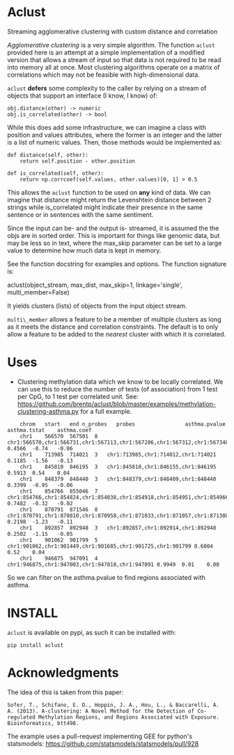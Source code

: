 Aclust
======
Streaming agglomerative clustering with custom distance and correlation


*Agglomerative clustering* is a very simple algorithm.
The function `aclust` provided here is an attempt at a simple implementation
of a modified version that allows a stream of input so that data is not
required to be read into memory all at once. Most clustering algorithms operate
on a matrix of correlations which may not be feasible with high-dimensional
data.

`aclust` **defers** some complexity to the caller by relying on a stream of
objects that support an interface (I know, I know) of:

    obj.distance(other) -> numeric
    obj.is_correlated(other) -> bool

While this does add some infrastructure, we can imagine a class with
position and values attributes, where the former is an integer and the
latter is a list of numeric values. Then, those methods would be implemented
as:

    def distance(self, other):
        return self.position - other.position

    def is_correlated(self, other):
        return np.corrcoef(self.values, other.values)[0, 1] > 0.5

This allows the `aclust` function to be used on **any** kind of data. We can
imagine that distance might return the Levenshtein distance between 2 strings
while is\_correlated might indicate their presence in the same sentence or in
sentences with the same sentiment.

Since the input can be- and the output is- streamed, it is assumed the the objs
are in sorted order. This is important for things like genomic data, but may be
less so in text, where the max\_skip parameter can be set to a large value to
determine how much data is kept in memory.

See the function docstring for examples and options. The function signature is:

   aclust(object\_stream, max\_dist,
          max\_skip=1, linkage='single', multi\_member=False)

It yields clusters (lists) of objects from the input object stream.

`multi\_member` allows a feature to be a member of multiple clusters as long as
it meets the distance and correlation constraints. The default is to only
allow a feature to be added to the *nearest* cluster with which it is
correlated.

Uses
====

+  Clustering methylation data which we know to be locally correlated. We can
   use this to reduce the number of tests (of association) from 1 test per CpG,
   to 1 test per correlated unit.
   See: https://github.com/brentp/aclust/blob/master/examples/methylation-clustering-asthma.py for a full example.

```
    chrom   start   end n_probes   probes                asthma.pvalue   asthma.tstat    asthma.coef
    chr1    566570  567501  8   chr1:566570,chr1:566731,chr1:567113,chr1:567206,chr1:567312,chr1:567348,chr1:567358,chr1:567501 0.4566  -0.74   -0.06
    chr1    713985  714021  3   chr1:713985,chr1:714012,chr1:714021 0.1185  -1.56   -0.13
    chr1    845810  846195  3   chr1:845810,chr1:846155,chr1:846195 0.5913  0.54    0.04
    chr1    848379  848440  3   chr1:848379,chr1:848409,chr1:848440 0.3399  -0.95   -0.06
    chr1    854766  855046  7   chr1:854766,chr1:854824,chr1:854838,chr1:854918,chr1:854951,chr1:854966,chr1:855046 0.7482  -0.32   -0.02
    chr1    870791  871546  8   chr1:870791,chr1:870810,chr1:870958,chr1:871033,chr1:871057,chr1:871308,chr1:871441,chr1:871546 0.2198  -1.23   -0.11
    chr1    892857  892948  3   chr1:892857,chr1:892914,chr1:892948 0.2502  -1.15   -0.05
    chr1    901062  901799  5   chr1:901062,chr1:901449,chr1:901685,chr1:901725,chr1:901799 0.6004  0.52    0.04
    chr1    946875  947091  4   chr1:946875,chr1:947003,chr1:947018,chr1:947091 0.9949  0.01    0.00
```
   So we can filter on the asthma.pvalue to find regions associated with asthma.
  

INSTALL
=======

`aclust` is available on pypi, as such it can be installed with:

    pip install aclust


Acknowledgments
===============

The idea of this is taken from this paper:

    Sofer, T., Schifano, E. D., Hoppin, J. A., Hou, L., & Baccarelli, A. A. (2013). A-clustering: A Novel Method for the Detection of Co-regulated Methylation Regions, and Regions Associated with Exposure. Bioinformatics, btt498.

The example uses a pull-request implementing GEE for python's statsmodels:
    https://github.com/statsmodels/statsmodels/pull/928

